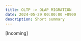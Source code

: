 ```yaml
---
title: OLTP -> OLAP MIGRATION
date: 2024-05-29 00:00:00 +0900
description: Short summary
---
```


[Incoming]
